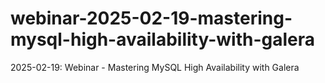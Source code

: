 # webinar-2025-02-19-mastering-mysql-high-availability-with-galera
2025-02-19: Webinar - Mastering MySQL High Availability with Galera
